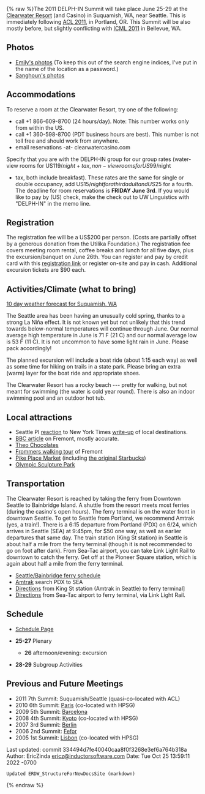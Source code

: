 {% raw %}The 2011 DELPH-IN Summit will take place June 25-29 at the [Clearwater
Resort](http://www.clearwatercasino.com/accommodations/amenities.html)
(and Casino) in Suquamish, WA, near Seattle. This is immediately
following [ACL 2011](http://www.acl2011.org/), in Portland, OR. This
Summit will be also mostly before, but slightly conflicting with [ICML
2011](http://www.icml-2011.org/) in Bellevue, WA.

## Photos

- [Emily's
photos](http://erbonzo.smugmug.com/Travel/DELPH-IN-2011/17767368_9pDZBj)
(To keep this out of the search engine indices, I've put in the name
of the location as a password.)
- [Sanghoun's
photos](https://picasaweb.google.com/106261683885290415644/Suquamish?authkey=Gv1sRgCP_gy5_A3OzgJQ)

## Accommodations

To reserve a room at the Clearwater Resort, try one of the following:

- call +1 866-609-8700 (24 hours/day). Note: This number works only
from within the US.
- call +1 360-598-8700 (PDT business hours are best). This number is
not toll free and should work from anywhere.
- email reservations -at- clearwatercasino.com

Specify that you are with the DELPH-IN group for our group rates
(water-view rooms for US$119/night + tax, non-view rooms for US$99/night
+ tax, both include breakfast). These rates are the same for single or
double occupancy, add US$15/night for a third adult and US$25 for a
fourth. The deadline for room reservations is **FRIDAY June 3rd**. If
you would like to pay by (US) check, make the check out to UW
Linguistics with "DELPH-IN" in the memo line.

## Registration

The registration fee will be a US$200 per person. (Costs are partially
offset by a generous donation from the Utilika Foundation.) The
registration fee covers meeting room rental, coffee breaks and lunch for
all five days, plus the excursion/banquet on June 26th. You can register
and pay by credit card with this [registration
link](http://www.regonline.com/Register/Checkin.aspx?EventID=986288) or
register on-site and pay in cash. Additional excursion tickets are $90
each.

## Activities/Climate (what to bring)

[10 day weather forecast for Suquamish,
WA](http://www.weather.com/weather/tenday/USWA0440)

The Seattle area has been having an unusually cold spring, thanks to a
strong La Niña effect. It is not known yet but not unlikely that this
trend towards below-normal temperatures will continue through June. Our
normal average high temperature in June is 71 F (21 C) and our normal
average low is 53 F (11 C). It is not uncommon to have some light rain
in June. Please pack accordingly!

The planned excursion will include a boat ride (about 1:15 each way) as
well as some time for hiking on trails in a state park. Please bring an
extra (warm) layer for the boat ride and appropriate shoes.

The Clearwater Resort has a rocky beach --- pretty for walking, but not
meant for swimming (the water is cold year round). There is also an
indoor swimming pool and an outdoor hot tub.

## Local attractions

- Seattle PI
[reaction](http://www.seattlepi.com/connelly/433452_JOELWEEKEND.html?source=rss)
to New York Times
[write-up](http://travel.nytimes.com/2011/01/09/travel/09where-to-go.html?scp=1&sq=top%2041&st=cse%22)
of local destinations.
- [BBC
article](http://www.bbc.com/travel/feature/20110120-seattles-fremont-neighbourhood)
on Fremont, mostly accurate.
- [Theo Chocolates](http://theochocolate.com/)
- [Frommers walking
tour](http://www.frommers.com/destinations/seattle/0032020035.html)
of Fremont
- [Pike Place Market](http://www.pikeplacemarket.org/) (including [the
original
Starbucks](http://www.historylink.org/index.cfm?DisplayPage=output.cfm&File_Id=2075))
- [Olympic Sculpture Park](http://www.seattleartmuseum.org/visit/osp/)

## Transportation

The Clearwater Resort is reached by taking the ferry from Downtown
Seattle to Bainbridge Island. A shuttle from the resort meets most
ferries (during the casino's open hours). The ferry terminal is on the
water front in downtown Seattle. To get to Seattle from Portland, we
recommend Amtrak (yes, a train!). There is a 6:15 departure from
Portland (PDX) on 6/24, which arrives in Seattle (SEA) at 9:45pm, for
$50 one way, as well as earlier departures that same day. The train
station (King St station) in Seattle is about half a mile from the ferry
terminal (though it is not recommended to go on foot after dark). From
Sea-Tac airport, you can take Link Light Rail to downtown to catch the
ferry. Get off at the Pioneer Square station, which is again about half
a mile from the ferry terminal.

- [Seattle/Bainbridge ferry
schedule](http://www.wsdot.com/ferries/schedule/ScheduleDetailByRoute.aspx?route=sea-bi)
- [Amtrak](http://tickets.amtrak.com/itd/amtrak) search PDX to SEA
- [Directions](http://maps.google.com/maps?f=d&source=s_d&saddr=516+3rd+Avenue,+Seattle,+WA+98104-2392+(AmTrak-King+Street+Station)&daddr=Seattle+Ferry+Terminal,+Seattle,+King,+Washington&hl=en&geocode=FW1N1gIddWS1-CFmWdge4xcu1w%3BFdFb1gId8ES1-CnZIwDrr2qQVDFO23-W8-lepg&mra=prev&sll=47.600685,-122.334195&sspn=0.008913,0.021672&ie=UTF8&z=16)
from King St station (Amtrak in Seattle) to ferry terminal\]
- [Directions](http://maps.google.com/maps?f=d&source=s_d&saddr=Sea-Tac+Airport,+Seattle,+WA&daddr=Seattle+Ferry+Terminal,+Seattle,+King,+Washington&hl=en&geocode=FVbu0wIdHdK1-CG3N9zHxNnTmQ%3BFdFb1gId8ES1-CnZIwDrr2qQVDFO23-W8-lepg&mra=ls&dirflg=r&ttype=dep&date=05%2F18%2F11&time=3:00pm&noexp=0&noal=0&sort=def&sll=47.62694,-122.339725&sspn=0.570135,1.387024&ie=UTF8&z=11&start=0)
from Sea-Tac airport to ferry terminal, via Link Light Rail.

## Schedule

- [Schedule Page](../SuquamishSchedule)
- **25-27** Plenary
  
  - **26** afternoon/evening: excursion
- **28-29** Subgroup Activities

## Previous and Future Meetings

- 2011 7th Summit: Suquamish/Seattle (quasi-co-located with ACL)
- 2010 6th Summit: [Paris](../ParisTop) (co-located with HPSG)
- 2009 5th Summit: [Barcelona](../BarcelonaTop)
- 2008 4th Summit: [Kyoto](../KyotoTop) (co-located with HPSG)
- 2007 3rd Summit: [Berlin](../BerlinTop)
- 2006 2nd Summit: [Fefor](../FeforTop)
- 2005 1st Summit: [Lisbon](../LisbonTop) (co-located with HPSG)

Last updated: commit 334494d7fe40040caa8f0f3268e3ef6a764b318a
Author: EricZinda <ericz@inductorsoftware.com>
Date:   Tue Oct 25 13:59:11 2022 -0700

    Updated ERDW_StructureForNewDocsSite (markdown)
{% endraw %}